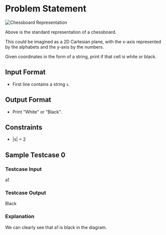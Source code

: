 # Problem Statement

![Chessboard Representation](your_image_link_here)

Above is the standard representation of a chessboard.

This could be imagined as a 2D Cartesian plane, with the x-axis represented by the alphabets and the y-axis by the numbers.

Given coordinates in the form of a string, print if that cell is white or black.

## Input Format

- First line contains a string `s`.

## Output Format

- Print "White" or "Black".

## Constraints

- |s| = 2

## Sample Testcase 0

### Testcase Input
a1

### Testcase Output
Black

### Explanation
We can clearly see that a1 is black in the diagram.
